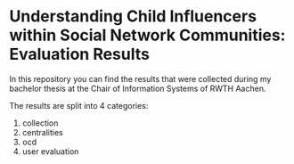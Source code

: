 # Understanding Child Influencers within Social Network Communities: Evaluation Results

In this repository you can find the results that were collected during my bachelor thesis at the Chair of Information Systems of RWTH Aachen.

The results are split into 4 categories:

1. collection
2. centralities
3. ocd
4. user evaluation